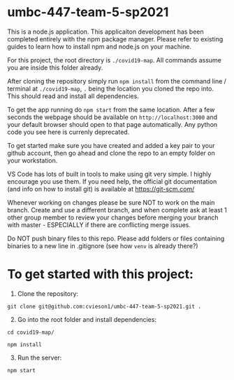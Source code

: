 # umbc-447-team-5-sp2021
This is a node.js application. This applicaiton development has been completed entirely
with the npm package manager. Please refer to existing guides to learn how to install
npm and node.js on your machine.

For this project, the root directory is `./covid19-map`. All commands assume you are 
inside this folder already.

After cloning the repository simply run `npm install` from the command line / terminal
at `./covid19-map`, `.` being the location you cloned the repo into. This should read 
and install all dependencies.

To get the app running do `npm start` from the same location. After a few seconds the 
webpage should be available on `http://localhost:3000` and your default browser should 
open to that page automatically. Any python code you see here is currenly deprecated.

To get started make sure you have created and added a key pair to your github account,
then go ahead and clone the repo to an empty folder on your workstation.

VS Code has lots of built in tools to make using git very simple. I highly encourage 
you use them. If you need help, the official git documentation (and info on how to 
install git) is available at https://git-scm.com/


Whenever working on changes please be sure NOT to work on the main branch. 
Create and use a different branch, and when complete ask at least 1 other group 
member to review your changes before merging your branch with master - ESPECIALLY
if there are conflicting merge issues.

Do NOT push binary files to this repo. Please add folders or files containing binaries
to a new line in .gitignore (see how `venv` is already there?)


# To get started with this project:

1. Clone the repository:

`git clone git@github.com:cvieson1/umbc-447-team-5-sp2021.git .`

2. Go into the root folder and install dependencies: 

`cd covid19-map/`

`npm install`

3. Run the server: 

`npm start`

